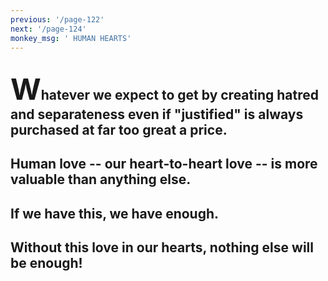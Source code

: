 ```yaml
---
previous: '/page-122'
next: '/page-124'
monkey_msg: ' HUMAN HEARTS'
---
```


## <span style="font-size:47px;">W</span>hatever we expect to get by creating hatred and separateness even if "justified" is always purchased at far too great a price.
## Human love -- our heart-to-heart love -- is more valuable than anything else.
## If we have this, we have enough.
## Without this love in our hearts, nothing else will be enough!
